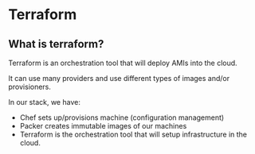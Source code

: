 # Terraform

## What is terraform?
Terraform is an orchestration tool that will deploy AMIs into the cloud.

It can use many providers and use different types of images and/or provisioners.

In our stack, we have:
  - Chef sets up/provisions machine (configuration management)
  - Packer creates immutable images of our machines
  - Terraform is the orchestration tool that will setup infrastructure in the cloud.

